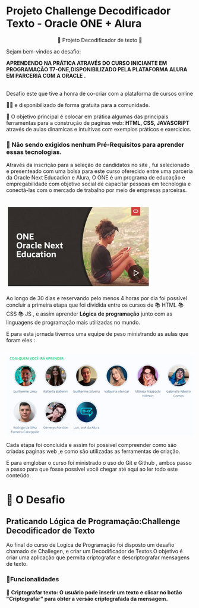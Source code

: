 <h1> Projeto Challenge Decodificador Texto - Oracle ONE + Alura </h1>

<p align="center"> 📜  Projeto Decodificador de texto </a> 📜 </P>

<p> Sejam bem-vindos ao desafio:</P> <p> <strong>APRENDENDO NA PRÁTICA ATRAVÉS DO CURSO INICIANTE EM PROGRAMAÇÃO T7-ONE,DISPONIBILIZADO PELA PLATAFORMA ALURA EM PARCERIA COM A ORACLE .</strong></P>

<br>Desafio este que tive a honra de co-criar com a plataforma de cursos online <strong>

<a href="https://cursos.alura.com.br"></a>

</strong> 💛🧡 e disponibilizado de forma gratuita para a comunidade.<br>

   <p> 💎 O objetivo principal é colocar em prática algumas das principais ferramentas para a construção de paginas web: <strong> HTML, CSS, JAVASCRIPT</strong> através de aulas dinamicas e intuitivas com exemplos práticos e exercicios.</p>

<h3>🛑 Não sendo exigidos nenhum Pré-Requisitos para aprender essas tecnologias.</h3>
<p>Através da inscrição para a seleção de candidatos no site  <a href = "https://www.oracle.com/br/education/oracle-next-education/"></a> , fui selecionado e presenteado com uma bolsa para este curso oferecido entre uma parceria da Oracle Next Educadion e Alura, O ONE é um programa de educação e empregabilidade com objetivo social de capacitar pessoas em tecnologia e conectá-las com o mercado de trabalho por meio de empresas parceiras.</p>

<br> <img src="./Oracle.png" alt="Logo"> <br>

<p>Ao longo de 30 dias e reservando pelo menos 4 horas por dia foi possível concluir a primeira etapa que foi dividida entre os cursos de 📚  HTML  📚 CSS 📚 JS ,  e assim aprender  <strong> Lógica de programação</strong> junto com as linguagens de programação mais utilizadas no mundo.  </p>

<p>E para esta jornada tivemos uma equipe de peso ministrando as aulas que foram eles :  </p>

<br> <img src="./equipe.png" alt="Logo"> <br>

<p>Cada etapa foi concluida e assim foi possivel compreender como são criadas paginas web ,e como são utilizadas as ferramentas de criação.</p>
<p>E para emglobar o curso foi ministrado o uso do Git e Github , ambos passo a passo para que fosse possível você chegar até aqui ao ler todo este conteúdo. </p>

<h1>🛑 O Desafio</h1>
<h2>Praticando Lógica de Programação:Challenge Decodificador de Texto</h2>

<p>Ao final do curso de Logica de Programação foi disposto um desafio chamado de Challegen, e criar um Decodificador de Textos.O objetivo é criar uma aplicação que permita criptografar e descriptografar mensagens de texto.</p>
<h3>🔺Funcionalidades</h3>
<p>
🔹 <strong>Criptografar texto: O usuário pode inserir um texto e clicar no botão "Criptografar" para obter a versão criptografada da mensagem.</strong><br>
</p>

